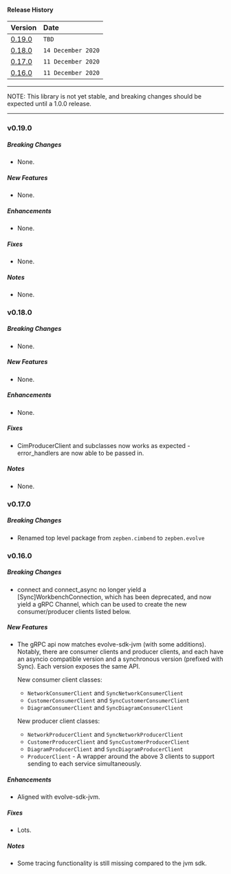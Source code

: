 #### Release History

|Version | Date |
|--- | :--- |
|[0.19.0](#v0190)| `TBD` |
|[0.18.0](#v0180)| `14 December 2020` |
|[0.17.0](#v0170)| `11 December 2020` |
|[0.16.0](#v0160)| `11 December 2020` |

---

NOTE: This library is not yet stable, and breaking changes should be expected until a 1.0.0 release.

---


### v0.19.0

##### Breaking Changes
* None.

##### New Features
* None.

##### Enhancements
* None.

##### Fixes
* None.

##### Notes
* None.


### v0.18.0

##### Breaking Changes
* None.

##### New Features
* None.

##### Enhancements
* None.

##### Fixes
* CimProducerClient and subclasses now works as expected - error_handlers are now able to be passed in.

##### Notes
* None.


### v0.17.0

##### Breaking Changes

* Renamed top level package from `zepben.cimbend` to `zepben.evolve`

### v0.16.0

##### Breaking Changes

* connect and connect_async no longer yield a [Sync]WorkbenchConnection, which has been deprecated,
  and now yield a gRPC Channel, which can be used to create the new consumer/producer clients listed below.

##### New Features

* The gRPC api now matches evolve-sdk-jvm (with some additions). Notably, there are
  consumer clients and producer clients, and each have an asyncio compatible version
  and a synchronous version (prefixed with Sync). Each version exposes the same API.

  New consumer client classes:
  - `NetworkConsumerClient` and `SyncNetworkConsumerClient`
  - `CustomerConsumerClient` and `SyncCustomerConsumerClient`
  - `DiagramConsumerClient` and `SyncDiagramConsumerClient`

  New producer client classes:
  - `NetworkProducerClient` and `SyncNetworkProducerClient`
  - `CustomerProducerClient` and `SyncCustomerProducerClient`
  - `DiagramProducerClient` and `SyncDiagramProducerClient`
  - `ProducerClient` - A wrapper around the above 3 clients to support sending to each service simultaneously.

##### Enhancements

* Aligned with evolve-sdk-jvm.

##### Fixes

* Lots.

##### Notes

* Some tracing functionality is still missing compared to the jvm sdk.

